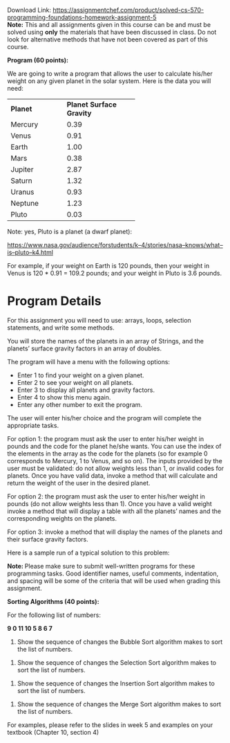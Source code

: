 Download Link: https://assignmentchef.com/product/solved-cs-570-programming-foundations-homework-assignment-5
<br>
<strong> </strong><strong>Note:</strong> This and all assignments given in this course can be and must be solved using <strong>only</strong> the materials that have been discussed in class.  Do not look for alternative methods that have not been covered as part of this course.

<strong> </strong>

<strong>Program (60 points): </strong>




We are going to write a program that allows the user to calculate his/her weight on any given planet in the solar system.  Here is the data you will need:




<table width="264">

 <tbody>

  <tr>

   <td width="114"><strong>Planet </strong></td>

   <td width="150"><strong>Planet Surface Gravity </strong></td>

  </tr>

  <tr>

   <td width="114">Mercury</td>

   <td width="150">0.39</td>

  </tr>

  <tr>

   <td width="114">Venus</td>

   <td width="150">0.91</td>

  </tr>

  <tr>

   <td width="114">Earth</td>

   <td width="150">1.00</td>

  </tr>

  <tr>

   <td width="114">Mars</td>

   <td width="150">0.38</td>

  </tr>

  <tr>

   <td width="114">Jupiter</td>

   <td width="150">2.87</td>

  </tr>

  <tr>

   <td width="114">Saturn</td>

   <td width="150">1.32</td>

  </tr>

  <tr>

   <td width="114">Uranus</td>

   <td width="150">0.93</td>

  </tr>

  <tr>

   <td width="114">Neptune</td>

   <td width="150">1.23</td>

  </tr>

  <tr>

   <td width="114">Pluto</td>

   <td width="150">0.03</td>

  </tr>

 </tbody>

</table>




Note: yes, Pluto is a planet (a dwarf planet):




<a href="https://www.nasa.gov/audience/forstudents/k-4/stories/nasa-knows/what-is-pluto-k4.html">https://www.nasa.gov/audience/forstudents/k</a><a href="https://www.nasa.gov/audience/forstudents/k-4/stories/nasa-knows/what-is-pluto-k4.html">–</a><a href="https://www.nasa.gov/audience/forstudents/k-4/stories/nasa-knows/what-is-pluto-k4.html">4/stories/nasa</a><a href="https://www.nasa.gov/audience/forstudents/k-4/stories/nasa-knows/what-is-pluto-k4.html">–</a><a href="https://www.nasa.gov/audience/forstudents/k-4/stories/nasa-knows/what-is-pluto-k4.html">knows/what</a><a href="https://www.nasa.gov/audience/forstudents/k-4/stories/nasa-knows/what-is-pluto-k4.html">–</a><a href="https://www.nasa.gov/audience/forstudents/k-4/stories/nasa-knows/what-is-pluto-k4.html">is</a><a href="https://www.nasa.gov/audience/forstudents/k-4/stories/nasa-knows/what-is-pluto-k4.html">–</a><a href="https://www.nasa.gov/audience/forstudents/k-4/stories/nasa-knows/what-is-pluto-k4.html">pluto</a><a href="https://www.nasa.gov/audience/forstudents/k-4/stories/nasa-knows/what-is-pluto-k4.html">–</a><a href="https://www.nasa.gov/audience/forstudents/k-4/stories/nasa-knows/what-is-pluto-k4.html">k4.html</a>







For example, if your weight on Earth is 120 pounds, then your weight in Venus is 120 * 0.91 = 109.2 pounds; and your weight in Pluto is 3.6 pounds.




<h1>Program Details</h1>




For this assignment you will need to use: arrays, loops, selection statements, and write some methods.




You will store the names of the planets in an array of Strings, and the planets’ surface gravity factors in an array of doubles.




The program will have a menu with the following options:




<ul>

 <li>Enter 1 to find your weight on a given planet.</li>

 <li>Enter 2 to see your weight on all planets.</li>

 <li>Enter 3 to display all planets and gravity factors.</li>

 <li>Enter 4 to show this menu again.</li>

 <li>Enter any other number to exit the program.</li>

</ul>




The user will enter his/her choice and the program will complete the appropriate tasks.




For option 1: the program must ask the user to enter his/her weight in pounds and the code for the planet he/she wants.  You can use the index of the elements in the array as the code for the planets (so for example 0 corresponds to Mercury, 1 to Venus, and so on). The inputs provided by the user must be validated: do not allow weights less than 1, or invalid codes for planets. Once you have valid data, invoke a method that will calculate and return the weight of the user in the desired planet.




For option 2: the program must ask the user to enter his/her weight in pounds (do not allow weights less than 1). Once you have a valid weight invoke a method that will display a table with all the planets’ names and the corresponding weights on the planets.




For option 3: invoke a method that will display the names of the planets and their surface gravity factors.




Here is a sample run of a typical solution to this problem:



















<strong>Note:  </strong>Please make sure to submit well-written programs for these programming tasks. Good identifier names, useful comments, indentation, and spacing will be some of the criteria that will be used when grading this assignment.













<strong>Sorting Algorithms (40 points): </strong>




For the following list of numbers:




<strong>9 0 11 10 5 8 6 7  </strong>




<ol>

 <li>Show the sequence of changes the Bubble Sort algorithm makes to sort the list of numbers.</li>

</ol>




<ol>

 <li>Show the sequence of changes the Selection Sort algorithm makes to sort the list of numbers.</li>

</ol>




<ol>

 <li>Show the sequence of changes the Insertion Sort algorithm makes to sort the list of numbers.</li>

</ol>




<ol>

 <li>Show the sequence of changes the Merge Sort algorithm makes to sort the list of numbers.</li>

</ol>




For examples, please refer to the slides in week 5 and examples on your textbook (Chapter 10, section 4)


